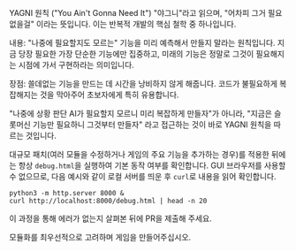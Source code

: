 YAGNI 원칙 ("You Ain't Gonna Need It")
"야그니"라고 읽으며, "어차피 그거 필요 없을걸" 이라는 뜻입니다. 이는 반복적 개발의 핵심 철학 중 하나입니다.

내용: "나중에 필요할지도 모르는" 기능을 미리 예측해서 만들지 말라는 원칙입니다. 지금 당장 필요한 가장 단순한 기능에만 집중하고, 미래의 기능은 정말로 그것이 필요해지는 시점에 가서 구현하라는 의미입니다.

장점: 쓸데없는 기능을 만드는 데 시간을 낭비하지 않게 해줍니다. 코드가 불필요하게 복잡해지는 것을 막아주어 초보자에게 특히 유용합니다.

"나중에 상황 판단 AI가 필요할지 모르니 미리 복잡하게 만들자"가 아니라, "지금은 슬롯머신 기능만 필요하니 그것부터 만들자" 라고 접근하는 것이 바로 YAGNI 원칙을 따르는 것입니다.

대규모 패치(여러 모듈을 수정하거나 게임의 주요 기능을 추가하는 경우)를 적용한 뒤에는 항상 `debug.html`을 실행하여 기본 동작 여부를 확인합니다. GUI 브라우저를 사용할 수 없으므로, 다음 예시와 같이 로컬 서버를 띄운 후 `curl`로 내용을 읽어 확인합니다.

```
python3 -m http.server 8000 &
curl http://localhost:8000/debug.html | head -n 20
```

이 과정을 통해 에러가 없는지 살펴본 뒤에 PR을 제출해 주세요.

모듈화를 최우선적으로 고려하며 게임을 만들어주십시오.
